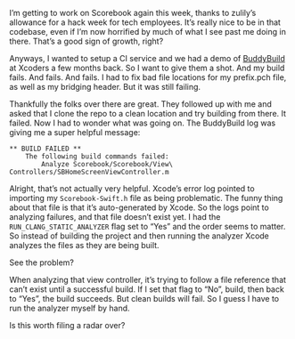 I’m getting to work on Scorebook again this week, thanks to zulily’s allowance for a hack week for tech employees. It’s really nice to be in that codebase, even if I’m now horrified by much of what I see past me doing in there. That’s a good sign of growth, right?

Anyways, I wanted to setup a CI service and we had a demo of [BuddyBuild](https://www.buddybuild.com) at Xcoders a few months back. So I want to give them a shot. And my build fails. And fails. And fails. I had to fix bad file locations for my prefix.pch file, as well as my bridging header. But it was still failing.

Thankfully the folks over there are great. They followed up with me and asked that I clone the repo to a clean location and try building from there. It failed. Now I had to wonder what was going on. The BuddyBuild log was giving me a super helpful message:

```
** BUILD FAILED **
    The following build commands failed:
    	Analyze Scorebook/Scorebook/View\ Controllers/SBHomeScreenViewController.m
```

Alright, that’s not actually very helpful. Xcode’s error log pointed to importing my `Scorebook-Swift.h` file as being problematic. The funny thing about that file is that it’s auto-generated by Xcode. So the logs point to analyzing failures, and that file doesn’t exist yet. I had the `RUN_CLANG_STATIC_ANALYZER` flag set to “Yes” and the order seems to matter. So instead of building the project and then running the analyzer Xcode analyzes the files as they are being built.

See the problem?

When analyzing that view controller, it’s trying to follow a file reference that can’t exist until a successful build. If I set that flag to “No”, build, then back to “Yes”, the build succeeds. But clean builds will fail. So I guess I have to run the analyzer myself by hand.

Is this worth filing a radar over?
